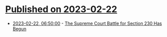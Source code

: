# [Published on 2023-02-22](index.md)

* [2023-02-22, 06:50:00](https://soylentnews.org/article.pl?sid=23/02/21/1635232&from=rss) - [The Supreme Court Battle for Section 230 Has Begun](https://soylentnews.org/article.pl?sid=23/02/21/1635232&from=rss)
